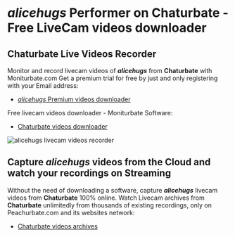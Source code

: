 # _alicehugs_ Performer on Chaturbate - Free LiveCam videos downloader

## Chaturbate Live Videos Recorder

Monitor and record livecam videos of **_alicehugs_** from **Chaturbate** with Moniturbate.com
Get a premium trial for free by just and only registering with your Email address:
* [_alicehugs_ Premium videos downloader](https://moniturbate.com/request-demo-licence-key.html)

Free livecam videos downloader - Moniturbate Software:
* [Chaturbate videos downloader](https://moniturbate.com/moniturbate-download-software.html)

![_alicehugs_ livecam videos recorder](https://peachurnet.com/templates/moniturbate-software.png)


## Capture _alicehugs_ videos from the Cloud and watch your recordings on Streaming

Without the need of downloading a software, capture **_alicehugs_** livecam videos from **Chaturbate** 100% online.
Watch Livecam archives from **Chaturbate** unlimitedly from thousands of existing recordings, only on Peachurbate.com and its websites network:
* [Chaturbate videos archives](https://peachurnet.com/)